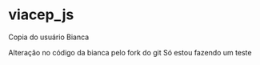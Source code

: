 # viacep_js
Copia do usuário Bianca

Alteração no código da bianca pelo fork do git
Só estou fazendo um teste
